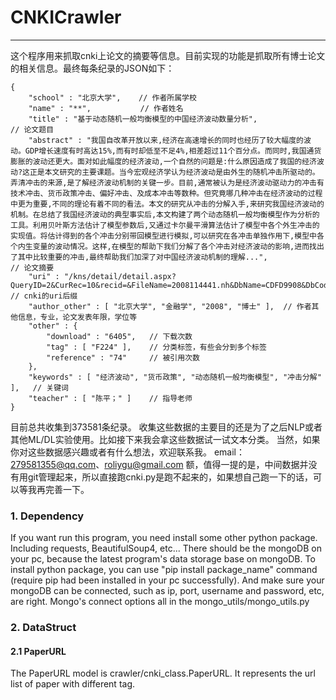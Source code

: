 # CNKICrawler

---

这个程序用来抓取cnki上论文的摘要等信息。目前实现的功能是抓取所有博士论文的相关信息。最终每条纪录的JSON如下：
```
{
    "school" : "北京大学",    // 作者所属学校
    "name" : "**",           // 作者姓名
    "title" : "基于动态随机一般均衡模型的中国经济波动数量分析",                        // 论文题目
    "abstract" : "我国自改革开放以来,经济在高速增长的同时也经历了较大幅度的波动。GDP增长速度有时高达15%,而有时却低至不足4%,相差超过11个百分点。而同时,我国通货膨胀的波动还更大。面对如此幅度的经济波动,一个自然的问题是:什么原因造成了我国的经济波动?这正是本文研究的主要课题。当今宏观经济学认为经济波动是由外生的随机冲击所驱动的。弄清冲击的来源,是了解经济波动机制的关键一步。目前,通常被认为是经济波动驱动力的冲击有技术冲击、货币政策冲击、偏好冲击、及成本冲击等数种。但究竟哪几种冲击在经济波动的过程中更为重要,不同的理论有着不同的看法。本文的研究从冲击的分解入手,来研究我国经济波动的机制。在总结了我国经济波动的典型事实后,本文构建了两个动态随机一般均衡模型作为分析的工具。利用贝叶斯方法估计了模型参数后,又通过卡尔曼平滑算法估计了模型中各个外生冲击的实现值。将估计得到的各个冲击分别带回模型进行模拟,可以研究在各冲击单独作用下,模型中各个内生变量的波动情况。这样,在模型的帮助下我们分解了各个冲击对经济波动的影响,进而找出了其中比较重要的冲击,最终帮助我们加深了对中国经济波动机制的理解...",                   // 论文摘要
    "uri" : "/kns/detail/detail.aspx?QueryID=2&CurRec=10&recid=&FileName=2008114441.nh&DbName=CDFD9908&DbCode=CDFD&pr=",     // cnki的uri后缀
    "author_other" : [ "北京大学", "金融学", "2008", "博士" ],  // 作者其他信息，专业，论文发表年限，学位等
    "other" : { 
        "download" : "6405",   // 下载次数
        "tag" : [ "F224" ],    // 分类标签，有些会分到多个标签
        "reference" : "74"     // 被引用次数
    }, 
    "keywords" : [ "经济波动", "货币政策", "动态随机一般均衡模型", "冲击分解" ],   // 关键词
    "teacher" : [ "陈平；" ]    // 指导老师
}
```
目前总共收集到373581条纪录。
收集这些数据的主要目的还是为了之后NLP或者其他ML/DL实验使用。比如接下来我会拿这些数据试一试文本分类。
当然，如果你对这些数据感兴趣或者有什么想法，欢迎联系我。
email：279581355@qq.com、roliygu@gmail.com
额，值得一提的是，中间数据并没有用git管理起来，所以直接跑cnki.py是跑不起来的，如果想自己跑一下的话，可以等我再完善一下。

### 1. Dependency

If you want run this program, you need install some other python package. Including requests, BeautifulSoup4, etc...
There should be the mongoDB on your pc, because the latest program's data storage base on mongoDB.
To install python package, you can use "pip install package_name" command (require pip had been installed in your pc successfully).
And make sure your mongoDB can be connected, such as ip, port, username and password, etc, are right. Mongo's connect options all in the mongo_utils/mongo_utils.py

### 2. DataStruct

#### 2.1 PaperURL

The PaperURL model is crawler/cnki_class.PaperURL. It represents the url list of paper with different tag.

